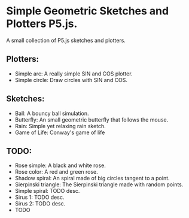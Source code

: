 # Simple Geometric Sketches and Plotters P5.js.
A small collection of P5.js sketches and plotters.

## Plotters:
- Simple arc: A really simple SIN and COS plotter. 
- Simple circle: Draw circles with SIN and COS.

## Sketches:
- Ball: A bouncy ball simulation.
- Butterfly: An small geometric butterfly that follows the mouse.
- Rain: Simple yet relaxing rain sketch.
 - Game of Life: Conway's game of life

## TODO:
- Rose simple: A black and white rose.
- Rose color: A red and green rose.
- Shadow spiral: An spiral made of big circles tangent to a point.
- Sierpinski triangle: The Sierpinski triangle made with random points.
- Simple spiral: TODO desc.
- Sirus 1: TODO desc.
- Sirus 2: TODO desc.
- TODO

